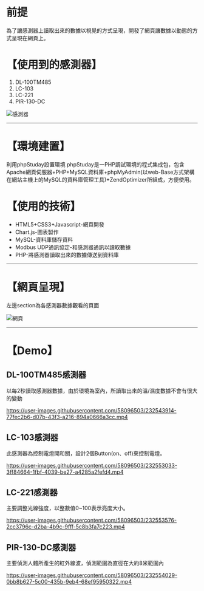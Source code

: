 # 前提
為了讓感測器上讀取出來的數據以視覺的方式呈現，開發了網頁讓數據以動態的方式呈現在網頁上。

# 【使用到的感測器】

  1. DL-100TM485
  2. LC-103
  3. LC-221
  4. PIR-130-DC

![感測器](https://user-images.githubusercontent.com/58096503/232536409-2ab20fbe-f7e1-4b86-90a9-e90b66522b5f.PNG)

---

# 【環境建置】

利用phpStuday設置環境
phpStuday是一PHP調試環境的程式集成包，包含Apache網頁伺服器+PHP+MySQL資料庫+phpMyAdmin(以web-Base方式架構在網站主機上的MySQL的資料庫管理工具)+ZendOptimizer所組成，方便使用。

# 【使用的技術】

*  HTML5+CSS3+Javascript-網頁開發
*  Chart.js-圖表製作
*  MySQL-資料庫儲存資料
*  Modbus UDP通訊協定-和感測器通訊以讀取數據
*  PHP-將感測器讀取出來的數據傳送到資料庫



---
# 【網頁呈現】

左邊section為各感測器數據觀看的頁面

![網頁](https://user-images.githubusercontent.com/58096503/232537986-d8a6f044-c735-4cf9-904a-b807dc0e1ec6.png)


---

# 【Demo】

## DL-100TM485感測器

以每2秒讀取感測器數據，由於環境為室內，所讀取出來的溫/濕度數據不會有很大的變動

https://user-images.githubusercontent.com/58096503/232543914-77fec2b6-d07b-43f3-a216-894a0666a3cc.mp4


## LC-103感測器

此感測器為控制電燈開和關，設計2個Button(on、off)來控制電燈。


https://user-images.githubusercontent.com/58096503/232553033-3ff84664-1fbf-4039-be27-a4285a2fefd4.mp4

## LC-221感測器

主要調整光線強度，以整數值0~100表示亮度大小。


https://user-images.githubusercontent.com/58096503/232553576-2cc3796c-d2ba-4b9c-9fff-5c8b3fa7c223.mp4


## PIR-130-DC感測器

主要偵測人體所產生的紅外線波，偵測範圍為直徑在大約8米範圍內


https://user-images.githubusercontent.com/58096503/232554029-0bb8b627-5c00-435b-9eb4-68ef95950322.mp4


